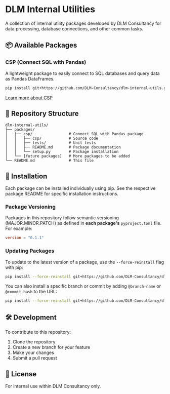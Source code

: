 # DLM Internal Utilities

A collection of internal utility packages developed by DLM Consultancy for data processing, database connections, and other common tasks.

## 📦 Available Packages

### CSP (Connect SQL with Pandas)
A lightweight package to easily connect to SQL databases and query data as Pandas DataFrames.

```bash
pip install git+https://github.com/DLM-Consultancy/dlm-internal-utils.git#subdirectory=packages/csp
```

[Learn more about CSP](./packages/csp/README.md)

## 🔧 Repository Structure

```
dlm-internal-utils/
├── packages/
│   ├── csp/                # Connect SQL with Pandas package
│   │   ├── csp/            # Source code
│   │   ├── tests/          # Unit tests
│   │   ├── README.md       # Package documentation
│   │   └── setup.py        # Package installation
│   └── [future packages]   # More packages to be added
└── README.md               # This file
```

## 🚀 Installation

Each package can be installed individually using pip. See the respective package README for specific installation instructions.

### Package Versioning

Packages in this repository follow semantic versioning (MAJOR.MINOR.PATCH) as defined in **each package's** `pyproject.toml` file. For example:

```toml
version = "0.1.1"
```

### Updating Packages

To update to the latest version of a package, use the `--force-reinstall` flag with pip:

```bash
pip install --force-reinstall git+https://github.com/DLM-Consultancy/dlm-internal-utils.git#subdirectory=packages/csp
```

You can also install a specific branch or commit by adding `@branch-name` or `@commit-hash` to the URL:

```bash
pip install --force-reinstall git+https://github.com/DLM-Consultancy/dlm-internal-utils.git@main#subdirectory=packages/csp
```

## 🛠️ Development

To contribute to this repository:

1. Clone the repository
2. Create a new branch for your feature
3. Make your changes
4. Submit a pull request

## 📄 License

For internal use within DLM Consultancy only.